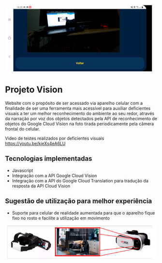 ![Application Preview](docs/imagem_funcionamento.png)

# Projeto Vision

Website com o propósito de ser acessado via aparelho celular com a finalidade de ser uma ferramenta mais acessível para auxíliar deficientes visuais a ter um melhor reconhecimento do ambiente ao seu redor, através da 
narração por voz dos objetos detectados pela API de reconhecimento de objetos do Google Cloud Vision na foto tirada periodicamente pela câmera frontal do celular.

Vídeo de testes realizados por deficientes visuais
https://youtu.be/kjeXs4eA6LU

## Tecnologias implementadas

- Javascript
- Integração com a API Google Cloud Vision
- Integração com a API do Google Cloud Translation para tradução da resposta da API Cloud Vision


## Sugestão de utilização para melhor experiência

- Suporte para celular de realidade aumentada para que o aparelho fique fixo no rosto e facilite a utilização em movimento

![Application sugestion](docs/imagem_suporte.png)


